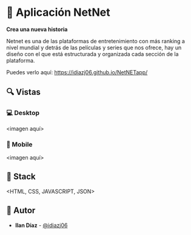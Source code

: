 # 💎 Aplicación NetNet


**Crea una nueva historia**&nbsp; &nbsp; &nbsp;&nbsp;

Netnet es una de las plataformas de entretenimiento con más ranking a nivel mundial y detrás de las películas y series que nos ofrece, hay un diseño con el que está estructurada y organizada cada sección de la plataforma.


Puedes verlo aquí: https://idiazj06.github.io/NetNETapp/


## 🔍 Vistas 

### 💻 Desktop

<imagen aquí>

### 📱 Mobile

<imagen aquí>

## 📌 Stack

<HTML, CSS, JAVASCRIPT, JSON>

## 🌟 Autor

* **Ilan Díaz**  - [@idiazj06](https://github.com/idiazj06)
